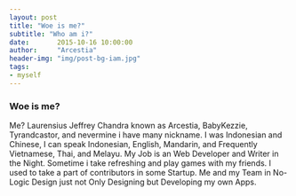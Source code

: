 ```yaml
---
layout: post
title: "Woe is me?"
subtitle: "Who am i?"
date:       2015-10-16 10:00:00
author:     "Arcestia"
header-img: "img/post-bg-iam.jpg"
tags:
- myself
---
```

### Woe is me?

Me? Laurensius Jeffrey Chandra known as Arcestia, BabyKezzie, Tyrandcastor, and nevermine i have many nickname.
I was Indonesian and Chinese, I can speak Indonesian, English, Mandarin, and Frequently Vietnamese, Thai, and Melayu.
My Job is an Web Developer and Writer in the Night. Sometime i take refreshing and play games with my friends.
I used to take a part of contributors in some Startup.
Me and my Team in No-Logic Design just not Only Designing but Developing my own Apps.
